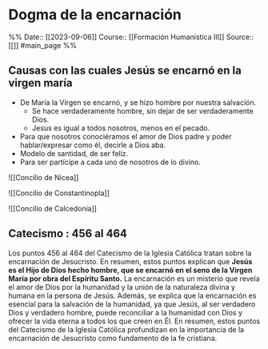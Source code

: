 # Dogma de la encarnación

%%
Date:: [[2023-09-06]]
Course:: [[Formación Humanística III]]
Source:: [[]] #main_page 
%%


## Causas con las cuales Jesús se encarnó en la virgen maría
- De María la Virgen se encarnó, y se hizo hombre por nuestra salvación.
	- Se hace verdaderamente hombre, sin dejar de ser verdaderamente Dios.
	- Jesus es igual a todos nosotros, menos en el pecado.
- Para que nosotros conociéramos el amor de Dios padre y poder hablar/expresar como él, decirle a Dios aba.
- Modelo de santidad, de ser feliz.
- Para ser partícipe a cada uno de nosotros de lo divino.

![[Concilio de Nicea]]

![[Concilio de Constantinopla]]

![[Concilio de Calcedonia]]


## Catecismo : 456 al 464

Los puntos 456 al 464 del Catecismo de la Iglesia Católica tratan sobre la encarnación de Jesucristo. En resumen, estos puntos explican que **Jesús es el Hijo de Dios hecho hombre, que se encarnó en el seno de la Virgen María por obra del Espíritu Santo.** La encarnación es un misterio que revela el amor de Dios por la humanidad y la unión de la naturaleza divina y humana en la persona de Jesús. Además, se explica que la encarnación es esencial para la salvación de la humanidad, ya que Jesús, al ser verdadero Dios y verdadero hombre, puede reconciliar a la humanidad con Dios y ofrecer la vida eterna a todos los que creen en Él. En resumen, estos puntos del Catecismo de la Iglesia Católica profundizan en la importancia de la encarnación de Jesucristo como fundamento de la fe cristiana.
